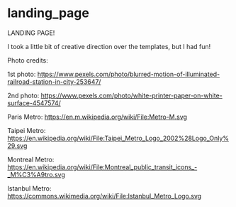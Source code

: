 # landing_page

LANDING PAGE!

I took a little bit of creative direction over the templates, but I had fun!


Photo credits:

1st photo:
https://www.pexels.com/photo/blurred-motion-of-illuminated-railroad-station-in-city-253647/

2nd photo:
https://www.pexels.com/photo/white-printer-paper-on-white-surface-4547574/

Paris Metro:
https://en.m.wikipedia.org/wiki/File:Metro-M.svg

Taipei Metro:
https://en.wikipedia.org/wiki/File:Taipei_Metro_Logo_2002%28Logo_Only%29.svg

Montreal Metro:
https://en.wikipedia.org/wiki/File:Montreal_public_transit_icons_-_M%C3%A9tro.svg

Istanbul Metro: 
https://commons.wikimedia.org/wiki/File:Istanbul_Metro_Logo.svg

